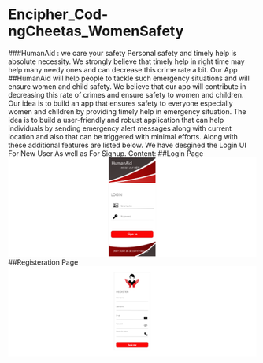# Encipher_Cod-ngCheetas_WomenSafety
###HumanAid : we care your safety
Personal safety and timely help is absolute necessity. We strongly believe that timely help in right
time may help many needy ones and can decrease this crime rate a bit.
Our App ##HumanAid will help people to tackle such emergency situations and will ensure women
and child safety. We believe that our app will contribute in decreasing this rate of crimes and
ensure safety to women and children.
Our idea is to build an app that ensures safety to everyone especially women and children by
providing timely help in emergency situation. The idea is to build a user-friendly and robust
application that can help individuals by sending emergency alert messages along with current
location and also that can be triggered with minimal efforts. Along with these additional features
are listed below.
We have desgined the Login UI For New User As well as For Signup.
Content:
##Login Page 
![Login](LoginPortal.png)
##Registeration Page
![Register](register.png)
